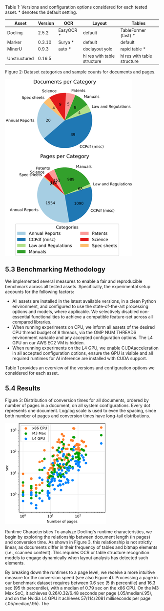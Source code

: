 Table 1: Versions and configuration options considered for each tested asset. * denotes the default setting.

| Asset        | Version   | OCR       | Layout                      | Tables                      |
|--------------|-----------|-----------|-----------------------------|-----------------------------|
| Docling      | 2.5.2     | EasyOCR * | default                     | TableFormer (fast) *        |
| Marker       | 0.3.10    | Surya *   | default                     | default                     |
| MinerU       | 0.9.3     | auto *    | doclayout yolo              | rapid table *               |
| Unstructured | 0.16.5    |           | hi res with table structure | hi res with table structure |

Figure 2: Dataset categories and sample counts for documents and pages.

![Image](tests/docling_out_artifacts/image_000000_d7ca5ba1c33c57eb73d5fe1260678fd8e60d0bcd17f8b45f4f024fadbbafe5c1.png)

## 5.3 Benchmarking Methodology

We implemented several measures to enable a fair and reproducible benchmark across all tested assets. Specifically, the experimental setup accounts for the following factors:

- All assets are installed in the latest available versions, in a clean Python environment, and configured to use the state-of-the-art processing options and models, where applicable. We selectively disabled non-essential functionalities to achieve a compatible feature-set across all compared libraries.
- When running experiments on CPU, we inform all assets of the desired CPU thread budget of 8 threads, via the OMP NUM THREADS environment variable and any accepted configuration options. The L4 GPU on our AWS EC2 VM is hidden.
- When running experiments on the L4 GPU, we enable CUDAacceleration in all accepted configuration options, ensure the GPU is visible and all required runtimes for AI inference are installed with CUDA support.

Table 1 provides an overview of the versions and configuration options we considered for each asset.

## 5.4 Results

Figure 3: Distribution of conversion times for all documents, ordered by number of pages in a document, on all system configurations. Every dot represents one document. Log/log scale is used to even the spacing, since both number of pages and conversion times have long-tail distributions.

![Image](tests/docling_out_artifacts/image_000001_8143ba06da75814e245649698094c8c1f5ef1ea7dc8070336275ae2255384729.png)

Runtime Characteristics To analyze Docling's runtime characteristics, we begin by exploring the relationship between document length (in pages) and conversion time. As shown in Figure 3, this relationship is not strictly linear, as documents differ in their frequency of tables and bitmap elements (i.e., scanned content). This requires OCR or table structure recognition models to engage dynamically when layout analysis has detected such elements.

By breaking down the runtimes to a page level, we receive a more intuitive measure for the conversion speed (see also Figure 4). Processing a page in our benchmark dataset requires between 0.6 sec (5 th percentile) and 16.3 sec (95 th percentile), with a median of 0.79 sec on the x86 CPU. On the M3 Max SoC, it achieves 0.26/0.32/6.48 seconds per page (.05/median/.95), and on the Nvidia L4 GPU it achieves 57/114/2081 milliseconds per page (.05/median/.95). The
